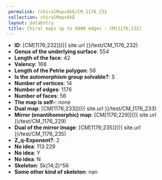 ```yaml
--- 
 permalink: /chiralMaps6kE/CM_1176_232 
 collection: chiralMaps6kE
 layout: dataEntry
 title: Chiral maps up to 6000 edges - CM[1176;232]
---
```


- **ID**: [CM[1176;232]]({{ site.url }}/test/CM_1176_232)
- **Genus of the underlying surface**: 554
- **Length of the face**: 42
- **Valency**: 168
- **Length of the Petrie polygon**: 56
- **Is the automorphism group solvable?**: S
- **Number of vertices**: 14
- **Number of edges**: 1176
- **Number of faces**: 56
- **The map is self-**: none
- **Dual map**: [CM[1176;233]]({{ site.url }}/test/CM_1176_233)
- **Mirror (enantihomorphic) map**: [CM[1176;229]]({{ site.url }}/test/CM_1176_229)
- **Dual of the mirror image**: [CM[1176;235]]({{ site.url }}/test/CM_1176_235)
- **Z_q-Exponent?**: 2
- **No idea**:  113:229
- **No idea**: Y
- **No idea**: N
- **Skeleton**: Sk(14;2)^56
- **Some other kind of skeleton**: nan
